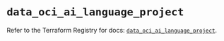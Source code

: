 # `data_oci_ai_language_project`

Refer to the Terraform Registry for docs: [`data_oci_ai_language_project`](https://registry.terraform.io/providers/oracle/oci/6.18.0/docs/data-sources/ai_language_project).
